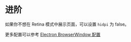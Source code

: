# 进阶

如果你不想在 Retina 模式中展示页面，可以设置 `hidpi` 为 false。

更多配置可以参考 [Electron BrowserWindow 配置](http://electron.atom.io/docs/api/browser-window/#new-browserwindowoptions)

